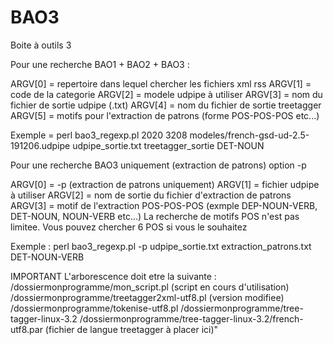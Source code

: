 # BAO3
Boite à outils 3

Pour une recherche BAO1 + BAO2 + BAO3 :

ARGV[0] = repertoire dans lequel chercher les fichiers xml rss
ARGV[1] = code de la categorie
ARGV[2] = modele udpipe à utiliser
ARGV[3] = nom du fichier de sortie udpipe (.txt)
ARGV[4] = nom du fichier de sortie treetagger
ARGV[5] = motifs pour l'extraction de patrons (forme POS-POS-POS etc...)

Exemple = perl bao3_regexp.pl 2020 3208 modeles/french-gsd-ud-2.5-191206.udpipe udpipe_sortie.txt treetagger_sortie DET-NOUN

Pour une recherche BAO3 uniquement (extraction de patrons) option -p

ARGV[0] = -p (extraction de patrons uniquement)
ARGV[1] = fichier udpipe à utiliser
ARGV[2] = nom de sortie du fichier d'extraction de patrons
ARGV[3] = motif de l'extraction POS-POS-POS (exmple DEP-NOUN-VERB, DET-NOUN, NOUN-VERB etc...)
La recherche de motifs POS n'est pas limitee. Vous pouvez chercher 6 POS si vous le souhaitez

Exemple : perl bao3_regexp.pl -p udpipe_sortie.txt extraction_patrons.txt DET-NOUN-VERB

IMPORTANT
L'arborescence doit etre la suivante : 
/dossiermonprogramme/mon_script.pl (script en cours d'utilisation)
/dossiermonprogramme/treetagger2xml-utf8.pl (version modifiee)
/dossiermonprogramme/tokenise-utf8.pl
/dossiermonprogramme/tree-tagger-linux-3.2
/dossiermonprogramme/tree-tagger-linux-3.2/french-utf8.par (fichier de langue treetagger à placer ici)"
